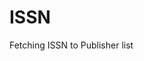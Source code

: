 
ISSN
====

<div id="issns-list">Fetching ISSN to Publisher list</div>

<script type="module" src="/widgets/vocabulary.js"></script>

<script type="module">
let issns_list = document.getElementById('issns-list'),
    oReq = new XMLHttpRequest(),
    u = window.location;

issns_list.innerHTML = ``;

function updatePage() {
    let src = this.responseText,
        data = JSON.parse(src),
        keys = Object.keys(data);

    keys.sort();
    for (let i = 0; i < keys.length; i++) {
        let div = document.createElement('div'),
            elem = document.createElement('vocabulary-pair'),
            key = keys[i],
            val = data[key];
        elem.value = { 'identifier': key, 'name': val };
        div.appendChild(elem);
        issns_list.appendChild(div);
    }
}

oReq.addEventListener('load', updatePage);
oReq.open('GET', '/api/issn');
oReq.send();
</script>
